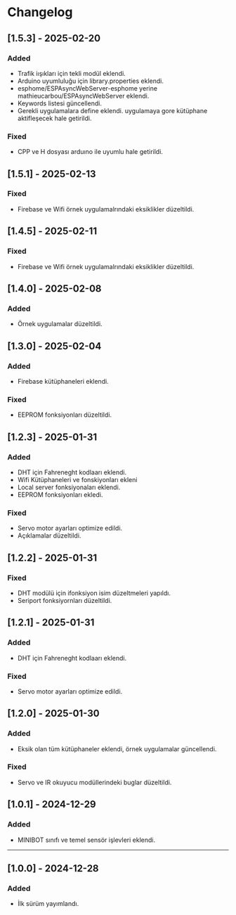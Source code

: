 # Changelog

## [1.5.3] - 2025-02-20
### Added
- Trafik iışıkları için tekli modül eklendi. 
- Arduino uyumluluğu için library.properties eklendi.
- esphome/ESPAsyncWebServer-esphome yerine mathieucarbou/ESPAsyncWebServer eklendi. 
- Keywords listesi güncellendi. 
- Gerekli uygulamalara define eklendi. uygulamaya gore kütüphane aktifleşecek hale getirildi.

### Fixed
- CPP ve H dosyası arduıno ile uyumlu hale getirildi. 

## [1.5.1] - 2025-02-13
### Fixed
- Firebase ve Wifi örnek uygulamalrındaki eksiklikler düzeltildi.  

## [1.4.5] - 2025-02-11
### Fixed
- Firebase ve Wifi örnek uygulamalrındaki eksiklikler düzeltildi.  

## [1.4.0] - 2025-02-08
### Added
- Örnek uygulamalar düzeltildi.  

## [1.3.0] - 2025-02-04
### Added
- Firebase kütüphaneleri eklendi. 

### Fixed
- EEPROM fonksiyonları düzeltildi. 

## [1.2.3] - 2025-01-31
### Added
- DHT için Fahreneght kodlaarı eklendi. 
- Wifi Kütüphaneleri ve fonskiyonları ekleni 
- Local server fonksiyonaları eklendi. 
- EEPROM fonksiyonları ekledi.

### Fixed
- Servo motor ayarları optimize edildi. 
- Açıklamalar düzeltildi. 

## [1.2.2] - 2025-01-31
### Fixed
- DHT modülü için ifonksiyon isim düzeltmeleri yapıldı. 
- Seriport fonksiyornları düzeltildi. 

## [1.2.1] - 2025-01-31
### Added
- DHT için Fahreneght kodlaarı eklendi. 

### Fixed
- Servo motor ayarları optimize edildi. 

## [1.2.0] - 2025-01-30
### Added
- Eksik olan tüm kütüphaneler eklendi, örnek uygulamalar güncellendi. 

### Fixed
- Servo ve IR okuyucu modüllerindeki buglar düzeltildi. 
## [1.0.1] - 2024-12-29
### Added
- MINIBOT sınıfı ve temel sensör işlevleri eklendi.

---

## [1.0.0] - 2024-12-28
### Added
- İlk sürüm yayımlandı.
